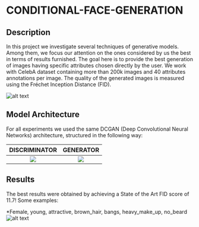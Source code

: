 # CONDITIONAL-FACE-GENERATION

## Description
In this project we investigate several techniques of generative models. Among them, we focus our attention on the ones considered by us the best in terms of results furnished. The goal here is to provide the best generation of images having specific attributes chosen directly by the user. 
We work with CelebA dataset containing more than 200k images and 40 attributes annotations per image. The quality of the generated images is measured using the Fréchet Inception Distance (FID).

![alt text](https://user-images.githubusercontent.com/57104110/136570871-795253b7-f514-45d8-a471-0568c9cc618b.png)

## Model Architecture
For all experiments we used the same DCGAN (Deep Convolutional Neural Networks) architecture, structured in the following way:

DISCRIMINATOR              | GENERATOR
:-------------------------:|:-------------------------:
![](https://user-images.githubusercontent.com/57104110/136574739-17668993-2321-4c3b-9e6d-3efacf92deaf.png) | ![](https://user-images.githubusercontent.com/57104110/136574554-73fcf4d8-0c80-4b44-a76c-b33b910dc221.png)

## Results
The best results were obtained by achieving a State of the Art FID score of 11.7! Some examples:

*Female, young, attractive, brown_hair, bangs, heavy_make_up, no_beard
![alt text](https://user-images.githubusercontent.com/57104110/136577318-26a95ede-567f-4dcc-a36d-bfc6b3b4522f.png)



